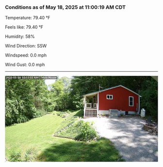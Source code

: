 ### Conditions as of May 18, 2025 at 11:00:19 AM CDT 

Temperature: 79.40 &deg;F

Feels like: 79.40 &deg;F

Humidity: 58%

Wind Direction: SSW

Windspeed: 0.0 mph

Wind Gust: 0.0 mph

---

<img src="./images/latest.jpeg"/>

